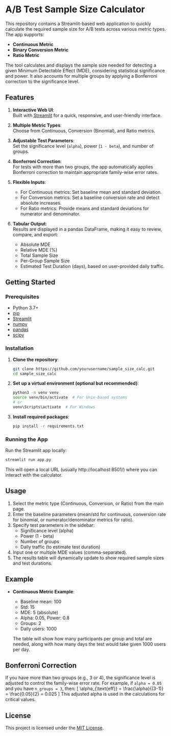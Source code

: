 # A/B Test Sample Size Calculator

This repository contains a Streamlit-based web application to quickly calculate the required sample size for A/B tests across various metric types. The app supports:

- **Continuous Metric** 
- **Binary Conversion Metric** 
- **Ratio Metric** 

The tool calculates and displays the sample size needed for detecting a given Minimum Detectable Effect (MDE), considering statistical significance and power. It also accounts for multiple groups by applying a Bonferroni correction to the significance level.

## Features

1. **Interactive Web UI**:  
   Built with [Streamlit](https://streamlit.io/) for a quick, responsive, and user-friendly interface.

2. **Multiple Metric Types**:  
   Choose from Continuous, Conversion (Binomial), and Ratio metrics.

3. **Adjustable Test Parameters**:  
   Set the significance level (`alpha`), power (`1 - beta`), and number of groups.

4. **Bonferroni Correction**:  
   For tests with more than two groups, the app automatically applies Bonferroni correction to maintain appropriate family-wise error rates.

5. **Flexible Inputs**:  
   - For Continuous metrics: Set baseline mean and standard deviation.  
   - For Conversion metrics: Set a baseline conversion rate and detect absolute increases.  
   - For Ratio metrics: Provide means and standard deviations for numerator and denominator.

6. **Tabular Output**:  
   Results are displayed in a pandas DataFrame, making it easy to review, compare, and export:
   - Absolute MDE
   - Relative MDE (%)
   - Total Sample Size
   - Per-Group Sample Size
   - Estimated Test Duration (days), based on user-provided daily traffic.

## Getting Started

### Prerequisites

- Python 3.7+
- [pip](https://pip.pypa.io/en/stable/)
- [Streamlit](https://docs.streamlit.io/library/get-started/installation)
- [numpy](https://numpy.org/)
- [pandas](https://pandas.pydata.org/)
- [scipy](https://scipy.org/)

### Installation

1. **Clone the repository**:
   ```bash
   git clone https://github.com/yourusername/sample_size_calc.git
   cd sample_size_calc
   ```

2. **Set up a virtual environment (optional but recommended)**:
   ```bash
   python3 -m venv venv
   source venv/bin/activate  # For Unix-based systems
   # or
   venv\Scripts\activate  # For Windows
   ```

3. **Install required packages**:
   ```bash
   pip install -r requirements.txt
   ```

### Running the App

Run the Streamlit app locally:

```bash
streamlit run app.py
```

This will open a local URL (usually http://localhost:8501/) where you can interact with the calculator.

## Usage

1. Select the metric type (Continuous, Conversion, or Ratio) from the main page.
2. Enter the baseline parameters (mean/std for continuous, conversion rate for binomial, or numerator/denominator metrics for ratio).
3. Specify test parameters in the sidebar:
   - Significance level (alpha)
   - Power (1 - beta)
   - Number of groups
   - Daily traffic (to estimate test duration)
4. Input one or multiple MDE values (comma-separated).
5. The results table will dynamically update to show required sample sizes and test durations.

## Example

- **Continuous Metric Example**:
  - Baseline mean: 100
  - Std: 15
  - MDE: 5 (absolute)
  - Alpha: 0.05, Power: 0.8
  - Groups: 2
  - Daily users: 1000

  The table will show how many participants per group and total are needed, along with how many days the test would take given 1000 users per day.

## Bonferroni Correction

If you have more than two groups (e.g., 3 or 4), the significance level is adjusted to control the family-wise error rate. For example, if `alpha = 0.05` and you have `n_groups = 3`, then:
\[
\alpha_{\text{eff}} = \frac{\alpha}{(3-1)} = \frac{0.05}{2} = 0.025
\]
This adjusted alpha is used in the calculations for critical values.


## License

This project is licensed under the [MIT License](LICENSE).
